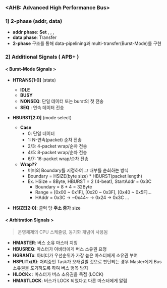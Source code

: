 ### <AHB: Advanced High Performance Bus>
### 1) 2-phase (addr, data)
- __addr phase__: __Set__  <addr>, <sel>, <write>, <data>
- __data phase__: Transfer <data>
- __2-phase__ 구조를 통해 data-pipelining과 multi-transfer(Burst-Mode)를 구현

### 2) Additional Signals ( APB+ )
#### < Burst-Mode Signals >
* __HTRANS[1:0]__ (state)
  * __IDLE__ 
  * __BUSY__ 
  * __NONSEQ__: 단일 데이터 또는 burst의 첫 전송
  * __SEQ__   : 연속 데이터 전송
   
* __HBURST[2:0]__ (mode select)
  * __Case__
    * 0: 단일 데이터
    * 1: N-연속(packet) 순차 전송
    * 2/3: 4-packet wrap/순차 전송
    * 4/5: 8-packet wrap/순차 전송
    * 6/7: 16-packet wrap/순차 전송
  * __Wrap??__
    * 버퍼의 Boundary를 지정하여 그 내부를 순회하는 방식
    * Boundary = HSIZE(byte size) * HBURST(packet length)
    * Ex. HSize = 8Byte, HBURST = 2 (4-beat), StartAddr = 0x3C
      * Boundary  = 8 * 4 = 32Byte
      * Range     = [0x00 ~ 0x1F], [0x20 ~ 0x3F], [0x40 ~ 0x5F]...
      * HAddr     = 0x3C -> ~0x44~ -> 0x24 -> 0x3C ...
  
* __HSIZE[2:0]__: 클럭 당 __주소 증가__ size

#### < Arbitration Signals >
> 운영체제의 CPU 스케쥴링, 동기화 개념이 사용됨
* __HMASTER__: 버스 소유 마스터 지칭
* __HBUSREQ__: 마스터가 아비터에게 버스 소유권 요청
* __HGRANTx__: 아비터가 우선순위가 가장 높은 마스터에게 소유권 부여
* __HSPLITx(S)__: 처리중인 Task가 오래걸릴 것으로 판단되는 경우 Master에게 Bus 소유권을 포기하도록 하여 버스 병목 방지
* __HLOCKx__ : 마스터가 버스 소유권을 독점 (LOCK)
* __HMASTLOCK__: 버스가 LOCK 되었다고 다른 마스터에게 알림 


